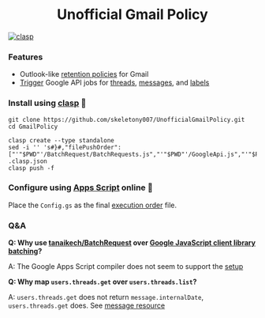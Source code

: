 <h1 align="center"> Unofficial Gmail Policy </h1>
<a href="https://github.com/google/clasp"><img src="https://img.shields.io/badge/built%20with-clasp-4285f4.svg" alt="clasp"></a>

### Features

- Outlook-like [retention policies](https://support.microsoft.com/en-us/office/retention-and-archive-policies-in-outlook-web-app-465372e4-e16b-47db-bee0-aba44799085e) for Gmail
- [Trigger](https://developers.google.com/apps-script/guides/triggers) Google API jobs for [threads](https://developers.google.com/gmail/api/reference/rest/v1/users.threads), [messages](https://developers.google.com/gmail/api/reference/rest/v1/users.messages), and [labels](https://developers.google.com/gmail/api/reference/rest/v1/users.labels)

### Install using [clasp](https://github.com/google/clasp) 🔗

```
git clone https://github.com/skeletony007/UnofficialGmailPolicy.git
cd GmailPolicy

clasp create --type standalone
sed -i '' 's#}#,"filePushOrder":["'"$PWD"'/BatchRequest/BatchRequests.js","'"$PWD"'/GoogleApi.js","'"$PWD"'/GmailApi.js","'"$PWD"'/GmailUtil.js","'"$PWD"'/GmailPolicy.js","'"$PWD"'/GmailPolicyUI.js"]}#' .clasp.json
clasp push -f
```

### Configure using [Apps Script](https://developers.google.com/apps-script/) online 📜

Place the `Config.gs` as the final [execution order](https://github.com/google/clasp/issues/72) file.

### Q&A

**Q: Why use [tanaikech/BatchRequest](https://github.com/tanaikech/BatchRequest) over [Google JavaScript client library batching](https://github.com/google/google-api-javascript-client/blob/master/docs/batch.md)?**

A: The Google Apps Script compiler does not seem to support the [setup](https://github.com/google/google-api-javascript-client/blob/master/docs/start.md)

**Q: Why map `users.threads.get` over `users.threads.list`?**

A: `users.threads.get` does not return `message.internalDate`, `users.threads.get` does. See [message resource](https://developers.google.com/gmail/api/reference/rest/v1/users.messages#resource:-message)
